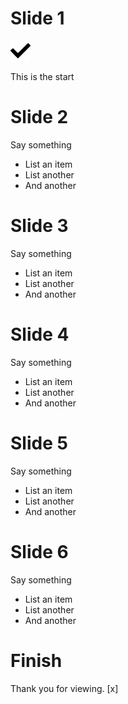 # Slide 1

![CC Logo](test.png?raw=true "The Logo")

This is the start

# Slide 2

Say something

* List an item
* List another
* And another

# Slide 3

Say something

* List an item
* List another
* And another

# Slide 4

Say something

* List an item
* List another
* And another

# Slide 5

Say something

* List an item
* List another
* And another

# Slide 6

Say something

* List an item
* List another
* And another

# Finish 

Thank you for viewing.
[x]

<!--script type="text/javascript" language="JavaScript"--> 
<script> 
/*
# TODO
- keydown needs work in dillinger.io; try this version, works ok, need to refresh entire page if changing javascript! can't rely on auto-refresh.
- actually, editing anything in Dillinger will screw up keydown, it seems
- need mouse fallback in case keyboard flaky
 */


console.log('script load...');

var g_slideCount, g_slideIndex, g_slideNamePrefix, g_keyReady;
g_keyReady = true;
g_slideIndex = 0;
g_slideNamePrefix = 'slide_';
g_slideCount = $( "h1" ).length;

function gotoSlide(number) {
  var slideId;
  if (number) {
    if (number < 1) { 
      number = 1;
    } else if (number > g_slideCount) {
      number = g_slideCount;
    }
    if (number !== g_slideIndex) {
      slideId = g_slideNamePrefix + number;
      $(".section").hide();
      $("#" + slideId).show();
      g_slideIndex = number;
      //console.log('displayed slide ' + slideId);
    }
  }
  g_keyReady = true;
}

$(document).ready( function() {
  var iSlide;

  console.log("doc ready...");

  // don't run this twice (some MD engines will try)
  if ($(".section").length > 0) {
    return;
  }

  console.log("initializing...");

  // allow go to by using url hash
  window.onhashchange = function() {
    gotoSlide(window.location.hash.substr(1));
  }

  // wire up keypress
  $(document).keyup(function(e) {
    var i;
      //left = 37; up = 38; right = 39; down = 40; space = 32; esc = 27;
      console.log(e.keyCode);
      if (g_keyReady) {
        g_keyReady = false;
        switch(e.keyCode) {
          case 39:
          case 32:
            i = g_slideIndex + 1;
            break;
          case 37:
            i = g_slideIndex - 1;
            break;
          case 38:
            i = 1;
            break;
          case 40:
            i = g_slideCount;
            break;
        }
        gotoSlide(i);
      }
  });

  // Make sections
  iSlide = 1;
  $( "h1" ).each(function( index ) {
    var slideName, aBlock;
    slideName = g_slideNamePrefix + iSlide;
    aBlock = $(this).nextUntil("h1").add(this);
    aBlock.wrapAll("<div id='" + slideName + "' class='section' />");
    $("#" + slideName).prepend("<a name='" + iSlide + "' >");
    iSlide = iSlide + 1;
  });

  // Go to 1st or hash 
  gotoSlide(1);
  gotoSlide(window.location.hash.substr(1)); 


});


</script>
